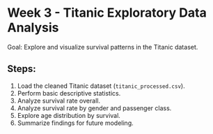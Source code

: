 # Week 3 - Titanic Exploratory Data Analysis

Goal: Explore and visualize survival patterns in the Titanic dataset.

## Steps:
1. Load the cleaned Titanic dataset (`titanic_processed.csv`).
2. Perform basic descriptive statistics.
3. Analyze survival rate overall.
4. Analyze survival rate by gender and passenger class.
5. Explore age distribution by survival.
6. Summarize findings for future modeling.
